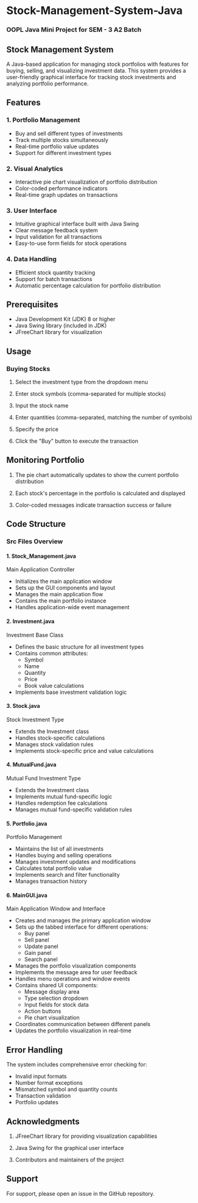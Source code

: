 # Stock-Management-System-Java
### OOPL Java Mini Project for SEM - 3 A2 Batch

## Stock Management System
A Java-based application for managing stock portfolios with features for buying, selling, and visualizing investment data. This system provides a user-friendly graphical interface for tracking stock investments and analyzing portfolio performance.

## Features

### 1. Portfolio Management
   * Buy and sell different types of investments
   * Track multiple stocks simultaneously
   * Real-time portfolio value updates
   * Support for different investment types
### 2. Visual Analytics
  * Interactive pie chart visualization of portfolio distribution
  * Color-coded performance indicators
  * Real-time graph updates on transactions
### 3. User Interface
  * Intuitive graphical interface built with Java Swing
  * Clear message feedback system
  * Input validation for all transactions
  * Easy-to-use form fields for stock operations
### 4. Data Handling
  * Efficient stock quantity tracking
  * Support for batch transactions
  * Automatic percentage calculation for portfolio distribution


## Prerequisites

  * Java Development Kit (JDK) 8 or higher
  * Java Swing library (included in JDK)
  * JFreeChart library for visualization

## Usage

### Buying Stocks

  1. Select the investment type from the dropdown menu
  
  2. Enter stock symbols (comma-separated for multiple stocks)
  
  3. Input the stock name
  
  4. Enter quantities (comma-separated, matching the number of symbols)
  
  5. Specify the price
  
  6. Click the "Buy" button to execute the transaction

## Monitoring Portfolio
  1. The pie chart automatically updates to show the current portfolio distribution
  
  2. Each stock's percentage in the portfolio is calculated and displayed
  
  3. Color-coded messages indicate transaction success or failure


## Code Structure

### Src Files Overview
#### 1. Stock_Management.java

  Main Application Controller
   * Initializes the main application window
   * Sets up the GUI components and layout
   * Manages the main application flow
   * Contains the main portfolio instance
   * Handles application-wide event management

#### 2. Investment.java
  Investment Base Class
   * Defines the basic structure for all investment types
   * Contains common attributes:
     * Symbol  
     * Name
     * Quantity
     * Price
     * Book value calculations
   * Implements base investment validation logic

#### 3. Stock.java
  Stock Investment Type
   * Extends the Investment class
   * Handles stock-specific calculations
   * Manages stock validation rules
   * Implements stock-specific price and value calculations

#### 4. MutualFund.java
  Mutual Fund Investment Type
   * Extends the Investment class
   * Implements mutual fund-specific logic
   * Handles redemption fee calculations
   * Manages mutual fund-specific validation rules

#### 5. Portfolio.java
  Portfolio Management
   * Maintains the list of all investments
   * Handles buying and selling operations
   * Manages investment updates and modifications
   * Calculates total portfolio value
   * Implements search and filter functionality
   * Manages transaction history

#### 6. MainGUI.java
  Main Application Window and Interface
   * Creates and manages the primary application window
   * Sets up the tabbed interface for different operations:
     * Buy panel
     * Sell panel
     * Update panel
     * Gain panel
     * Search panel
   * Manages the portfolio visualization components
   * Implements the message area for user feedback
   * Handles menu operations and window events
   * Contains shared UI components:
     * Message display area
     * Type selection dropdown
     * Input fields for stock data
     * Action buttons
     * Pie chart visualization
   * Coordinates communication between different panels
   * Updates the portfolio visualization in real-time

## Error Handling

  The system includes comprehensive error checking for:
  * Invalid input formats
  * Number format exceptions
  * Mismatched symbol and quantity counts
  * Transaction validation
  * Portfolio updates

## Acknowledgments

  1. JFreeChart library for providing visualization capabilities
  
  2. Java Swing for the graphical user interface
  
  3. Contributors and maintainers of the project

## Support
  For support, please open an issue in the GitHub repository.
